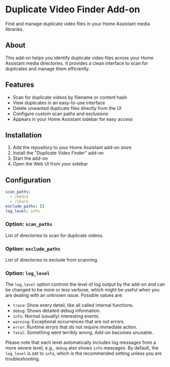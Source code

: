 # Duplicate Video Finder Add-on

Find and manage duplicate video files in your Home Assistant media libraries.

## About

This add-on helps you identify duplicate video files across your Home Assistant media directories. It provides a clean interface to scan for duplicates and manage them efficiently.

## Features

- Scan for duplicate videos by filename or content hash
- View duplicates in an easy-to-use interface
- Delete unwanted duplicate files directly from the UI
- Configure custom scan paths and exclusions
- Appears in your Home Assistant sidebar for easy access

## Installation

1. Add the repository to your Home Assistant add-on store
2. Install the "Duplicate Video Finder" add-on
3. Start the add-on
4. Open the Web UI from your sidebar

## Configuration

```yaml
scan_paths:
  - /media
  - /share
exclude_paths: []
log_level: info
```

### Option: `scan_paths`

List of directories to scan for duplicate videos.

### Option: `exclude_paths`

List of directories to exclude from scanning.

### Option: `log_level`

The `log_level` option controls the level of log output by the add-on and can
be changed to be more or less verbose, which might be useful when you are
dealing with an unknown issue. Possible values are:

- `trace`: Show every detail, like all called internal functions.
- `debug`: Shows detailed debug information.
- `info`: Normal (usually) interesting events.
- `warning`: Exceptional occurrences that are not errors.
- `error`: Runtime errors that do not require immediate action.
- `fatal`: Something went terribly wrong. Add-on becomes unusable.

Please note that each level automatically includes log messages from a
more severe level, e.g., `debug` also shows `info` messages. By default,
the `log_level` is set to `info`, which is the recommended setting unless
you are troubleshooting.

